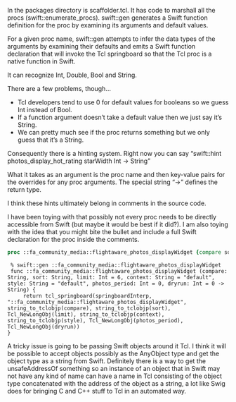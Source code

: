 

In the packages directory is scaffolder.tcl.  It has code to marshall all the procs (swift::enumerate_procs).  swift::gen generates a Swift function definition for the proc by examining its arguments and default values.

For a given proc name, swift::gen attempts to infer the data types of the arguments by examining their defaults and emits a Swift function declaration that will invoke the Tcl springboard so that the Tcl proc is a native function in Swift.

It can recognize Int, Double, Bool and String.

There are a few problems, though…

* Tcl developers tend to use 0 for default values for booleans so we guess Int instead of Bool.
* If a function argument doesn’t take a default value then we just say it’s String.
* We can pretty much see if the proc returns something but we only guess that it’s a String.

Consequently there is a hinting system.  Right now you can say “swift::hint photos_display_hot_rating starWidth Int -> String”

What it takes as an argument is the proc name and then key-value pairs for the overrides for any proc arguments.  The special string “->” defines the return type.

I think these hints ultimately belong in comments in the source code.

I have been toying with that possibly not every proc needs to be directly accessible from Swift (but maybe it would be best if it did?).  I am also toying with the idea that you might bite the bullet and include a full Swift declaration for the proc inside the comments.

```tcl
proc ::fa_community_media::flightaware_photos_displayWidget {compare sort {limit 6} {context default} {style default} {photos_period 0} {dryrun 0}} {...}
```

```
 % swift::gen ::fa_community_media::flightaware_photos_displayWidget
 func ::fa_community_media::flightaware_photos_displayWidget (compare: String, sort: String, limit: Int = 6, context: String = "default", style: String = "default", photos_period: Int = 0, dryrun: Int = 0 -> String) {
     return tcl_springboard(springboardInterp, "::fa_community_media::flightaware_photos_displayWidget", string_to_tclobjp(compare), string_to_tclobjp(sort), Tcl_NewLongObj(limit), string_to_tclobjp(context), string_to_tclobjp(style), Tcl_NewLongObj(photos_period), Tcl_NewLongObj(dryrun))
}
```

A tricky issue is going to be passing Swift objects around it Tcl.  I think it will be possible to accept objects possibly as the AnyObject type and get the object type as a string from Swift.  Definitely there is a way to get the unsafeAddressOf something so an instance of an object that in Swift may not have any kind of name can have a name in Tcl consisting of the object type concatenated with the address of the object as a string, a lot like Swig does for bringing C and C++ stuff to Tcl in an automated way.
